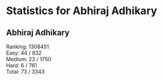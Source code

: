# Statistics for Abhiraj Adhikary

<div id="stats" style="display: block;">
 <h2 id="name">Abhiraj Adhikary</h2>
 <div class="stat">
   <span class="stat-label">Ranking:</span>
   <span id="ranking">1308451</span>
 </div>
 <div class="stat">
   <span class="stat-label">Easy:</span>
   <span id="easy">44 / 832</span>
   <div class="progress-bar">
     <div class="progress" id="easy-progress" style="width: 5.29%;"></div>
   </div>
 </div>
 <div class="stat">
   <span class="stat-label">Medium:</span>
   <span id="medium">23 / 1750</span>
   <div class="progress-bar">
     <div class="progress" id="medium-progress" style="width: 1.31%;"></div>
   </div>
 </div>
 <div class="stat">
   <span class="stat-label">Hard:</span>
   <span id="hard">6 / 761</span>
   <div class="progress-bar">
     <div class="progress" id="hard-progress" style="width: 0.79%;"></div>
   </div>
 </div>
 <div class="stat">
   <span class="stat-label">Total:</span>
   <span id="total">73 / 3343</span>
 </div>
</div>
